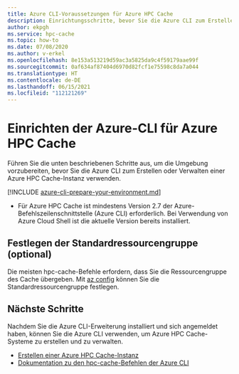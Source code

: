 ```yaml
---
title: Azure CLI-Voraussetzungen für Azure HPC Cache
description: Einrichtungsschritte, bevor Sie die Azure CLI zum Erstellen oder Ändern einer Azure HPC Cache-Instanz verwenden können
author: ekpgh
ms.service: hpc-cache
ms.topic: how-to
ms.date: 07/08/2020
ms.author: v-erkel
ms.openlocfilehash: 8e153a513219d59ac3a5825da9c4f59179aae99f
ms.sourcegitcommit: 0af634af87404d6970d82fcf1e75598c8da7a044
ms.translationtype: HT
ms.contentlocale: de-DE
ms.lasthandoff: 06/15/2021
ms.locfileid: "112121269"
---
```

# <a name="set-up-azure-cli-for-azure-hpc-cache"></a>Einrichten der Azure-CLI für Azure HPC Cache

Führen Sie die unten beschriebenen Schritte aus, um die Umgebung vorzubereiten, bevor Sie die Azure CLI zum Erstellen oder Verwalten einer Azure HPC Cache-Instanz verwenden.

[!INCLUDE [azure-cli-prepare-your-environment.md](../../includes/azure-cli-prepare-your-environment.md)]

 - Für Azure HPC Cache ist mindestens Version 2.7 der Azure-Befehlszeilenschnittstelle (Azure CLI) erforderlich. Bei Verwendung von Azure Cloud Shell ist die aktuelle Version bereits installiert.

## <a name="set-default-resource-group-optional"></a>Festlegen der Standardressourcengruppe (optional)

Die meisten hpc-cache-Befehle erfordern, dass Sie die Ressourcengruppe des Cache übergeben. Mit [az config](/cli/azure/reference-index#az_config) können Sie die Standardressourcengruppe festlegen.

## <a name="next-steps"></a>Nächste Schritte

Nachdem Sie die Azure CLI-Erweiterung installiert und sich angemeldet haben, können Sie die Azure CLI verwenden, um Azure HPC Cache-Systeme zu erstellen und zu verwalten.

* [Erstellen einer Azure HPC Cache-Instanz](hpc-cache-create.md)
* [Dokumentation zu den hpc-cache-Befehlen der Azure CLI](/cli/azure/hpc-cache)
